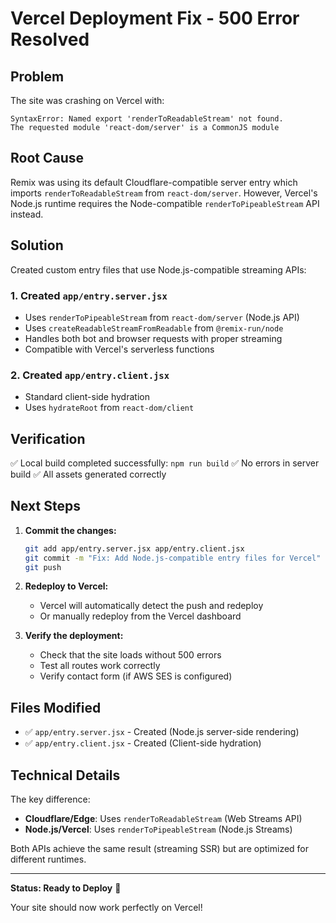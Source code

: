 # Vercel Deployment Fix - 500 Error Resolved

## Problem

The site was crashing on Vercel with:
```
SyntaxError: Named export 'renderToReadableStream' not found. 
The requested module 'react-dom/server' is a CommonJS module
```

## Root Cause

Remix was using its default Cloudflare-compatible server entry which imports `renderToReadableStream` from `react-dom/server`. However, Vercel's Node.js runtime requires the Node-compatible `renderToPipeableStream` API instead.

## Solution

Created custom entry files that use Node.js-compatible streaming APIs:

### 1. Created `app/entry.server.jsx`
- Uses `renderToPipeableStream` from `react-dom/server` (Node.js API)
- Uses `createReadableStreamFromReadable` from `@remix-run/node`
- Handles both bot and browser requests with proper streaming
- Compatible with Vercel's serverless functions

### 2. Created `app/entry.client.jsx`
- Standard client-side hydration
- Uses `hydrateRoot` from `react-dom/client`

## Verification

✅ Local build completed successfully: `npm run build`
✅ No errors in server build
✅ All assets generated correctly

## Next Steps

1. **Commit the changes:**
   ```bash
   git add app/entry.server.jsx app/entry.client.jsx
   git commit -m "Fix: Add Node.js-compatible entry files for Vercel"
   git push
   ```

2. **Redeploy to Vercel:**
   - Vercel will automatically detect the push and redeploy
   - Or manually redeploy from the Vercel dashboard

3. **Verify the deployment:**
   - Check that the site loads without 500 errors
   - Test all routes work correctly
   - Verify contact form (if AWS SES is configured)

## Files Modified

- ✅ `app/entry.server.jsx` - Created (Node.js server-side rendering)
- ✅ `app/entry.client.jsx` - Created (Client-side hydration)

## Technical Details

The key difference:
- **Cloudflare/Edge**: Uses `renderToReadableStream` (Web Streams API)
- **Node.js/Vercel**: Uses `renderToPipeableStream` (Node.js Streams)

Both APIs achieve the same result (streaming SSR) but are optimized for different runtimes.

---

**Status: Ready to Deploy** 🚀

Your site should now work perfectly on Vercel!
